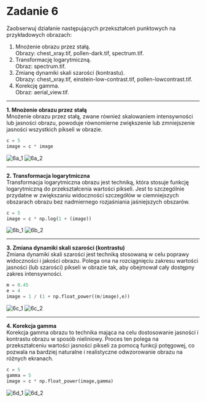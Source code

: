 # Zadanie 6

Zaobserwuj działanie następujących przekształceń punktowych na
przykładowych obrazach:   
1. Mnożenie obrazu przez stałą.  
Obrazy: chest_xray.tif, pollen-dark.tif, spectrum.tif.   
2. Transformację logarytmiczną.  
Obraz: spectrum.tif.  
3. Zmianę dynamiki skali szarości (kontrastu).  
Obrazy: chest_xray.tif, einstein-low-contrast.tif, pollen-lowcontrast.tif.  
4. Korekcję gamma.  
Obraz: aerial_view.tif.

---

**1. Mnożenie obrazu przez stałą**  
Mnożenie obrazu przez stałą, zwane również skalowaniem intensywności lub jasności obrazu, powoduje równomierne zwiększenie lub zmniejszenie jasności wszystkich pikseli w obrazie.  

```python
c = 5
image = c * image
```
![6a_1](<Zadanie 6/6_a1.PNG>)
![6a_2](<Zadanie 6/6_a2.PNG>)

---

**2. Transformacja logarytmiczna**  
Transformacja logarytmiczna obrazu jest techniką, która stosuje funkcję logarytmiczną do przekształcenia wartości pikseli. Jest to szczególnie przydatne w zwiększaniu widoczności szczegółów w ciemniejszych obszarach obrazu bez nadmiernego rozjaśniania jaśniejszych obszarów.

```python
c = 5
image = c * np.log(1 + (image))
```
![6b_1](<Zadanie 6/6_b1.PNG>)
![6b_2](<Zadanie 6/6_b2.PNG>)

---
**3. Zmiana dynamiki skali szarości (kontrastu)**  
Zmiana dynamiki skali szarości jest techniką stosowaną w celu poprawy widoczności i jakości obrazu. Polega ona na rozciągnięciu zakresu wartości jasności (lub szarości) pikseli w obrazie tak, aby obejmował cały dostępny zakres intensywności.

```python
m = 0.45
e = 4
image = 1 / (1 + np.float_power((m/image),e))
```
![6c_1](<Zadanie 6/6_c1.PNG>)
![6c_2](<Zadanie 6/6_c2.PNG>)

---
**4. Korekcja gamma**  
Korekcja gamma obrazu to technika mająca na celu dostosowanie jasności i kontrastu obrazu w sposób nieliniowy. Proces ten polega na przekształceniu wartości jasności pikseli za pomocą funkcji potęgowej, co pozwala na bardziej naturalne i realistyczne odwzorowanie obrazu na różnych ekranach.

```python
c = 5
gamma = 5
image = c * np.float_power(image,gamma)
```
![6d_1](<Zadanie 6/6_d1.PNG>)
![6d_2](<Zadanie 6/6_d2.PNG>)